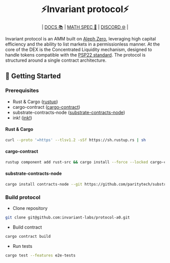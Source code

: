 <div align="center">
    <h1>⚡Invariant protocol⚡</h1>
    <p>
        | <a href="https://docs.invariant.app/docs/aleph_zero">DOCS 📚</a> |
        <a href="https://invariant.app/math-spec-a0.pdf">MATH SPEC 📄</a> |
        <a href="https://discord.gg/VzS3C9wR">DISCORD 🌐</a> |
    </p>
</div>

Invariant protocol is an AMM built on [Aleph Zero](https://alephzero.org), leveraging high capital efficiency and the ability to list markets in a permissionless manner. At the core of the DEX is the Concentrated Liquidity mechanism, designed to handle tokens compatible with the [PSP22 standard](https://github.com/w3f/PSPs/blob/master/PSPs/psp-22.md). The protocol is structured around a single contract architecture.

## 🔨 Getting Started

### Prerequisites

- Rust & Cargo ([rustup](https://www.rust-lang.org/tools/install))
- cargo-contract ([cargo-contract](https://github.com/paritytech/cargo-contract))
- substrate-contracts-node ([substrate-contracts-node](https://github.com/paritytech/substrate-contracts-node))
- ink! ([ink!](https://use.ink/getting-started/setup))

#### Rust & Cargo

```bash
curl --proto '=https' --tlsv1.2 -sSf https://sh.rustup.rs | sh
```

#### cargo-contract

```bash
rustup component add rust-src && cargo install --force --locked cargo-contract
```

#### substrate-contracts-node

```bash
cargo install contracts-node --git https://github.com/paritytech/substrate-contracts-node.git
```

### Build protocol

- Clone repository

```bash
git clone git@github.com:invariant-labs/protocol-a0.git
```

- Build contract

```bash
cargo contract build
```

- Run tests

```bash
cargo test --features e2e-tests
```

